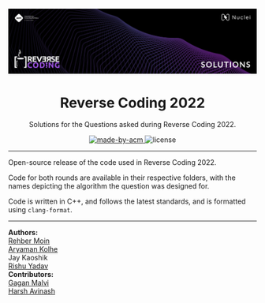 ![ACM-HEADER](assets/banner.png)

<h1 align="center"> Reverse Coding 2022 </h1>

<p align="center"> 
Solutions for the Questions asked during Reverse Coding 2022.
</p>

<p align="center">
  <a href="https://acmvit.in/" target="_blank">
    <img alt="made-by-acm" src="https://img.shields.io/badge/MADE%20BY-ACM%20VIT-blue?style=for-the-badge" />
  </a>
    <img alt="license" src="https://img.shields.io/badge/License-MIT-green.svg?style=for-the-badge" />
</p>

---

Open-source release of the code used in Reverse Coding 2022.  

Code for both rounds are available in their respective folders, with the names depicting the algorithm the question was designed for.

Code is written in C++, and follows the latest standards, and is formatted using `clang-format`.


---

**Authors:**   
[Rehber Moin](https://github.com/docflex)  
[Aryaman Kolhe](https://github.com/Chasmiccoder)  
Jay Kaoshik  
[Rishu Yadav](https://github.com/rishuyadav)  
**Contributors:**   
[Gagan Malvi](https://github.com/gaganmalvi)  
[Harsh Avinash](https://github.com/Harsh-Avinash)

